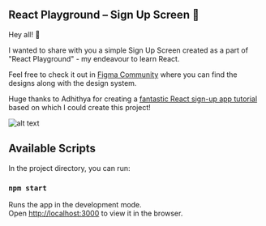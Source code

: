 ## React Playground – Sign Up Screen 🔑

Hey all! 👋

I wanted to share with you a simple Sign Up Screen created as a part of "React Playground" - my endeavour to learn React.

Feel free to check it out in [Figma Community](https://www.figma.com/community/file/871047474416090189/React-Playground-%E2%80%93-Sign-Up-Screen-%F0%9F%94%91) where you can find the designs along with the design system. 

Huge thanks to Adhithya for creating a [fantastic React sign-up app tutorial](https://www.adhithyakumar.com/blog-posts/react-for-designers-creating-a-simple-login-screen) based on which I could create this project! 

![alt text](https://i.imgur.com/LEntIvu.png)


## Available Scripts

In the project directory, you can run:

### `npm start`

Runs the app in the development mode.<br />
Open [http://localhost:3000](http://localhost:3000) to view it in the browser.
